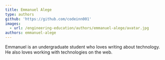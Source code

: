 ```yaml
---
title: Emmanuel Alege
type: authors
github: 'https://github.com/codeinn001'
images:
  - url: /engineering-education/authors/emmanuel-alege/avatar.jpg
authors: emmanuel-alege
---
```

Emmanuel is an undergraduate student who loves writing about technology. He also loves working with technologies on the web.
 

